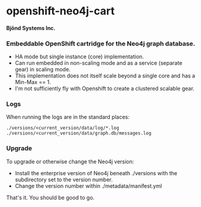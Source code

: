
[](https://raw.githubusercontent.com/Bjond/openshift-neo4j-cart/master/images/BjondHealthLOGO-WhiteGrey.png)

openshift-neo4j-cart
====================

#### Bjönd Systems Inc.

### Embeddable OpenShift cartridge for the Neo4j graph database.


* HA mode but single instance (core) implementation.
* Can run embedded in non-scaling mode and as a service (separate gear) in scaling mode.
* This implementation does not itself scale beyond a single core and has a Min-Max == 1.
* I'm not sufficiently fly with Openshift to create a clustered scalable gear. 


### Logs
When running the logs are in the standard places:

```shell
./versions/<current_version/data/log/*.log
./versions/<current_version/data/graph.db/messages.log
```

### Upgrade
To upgrade or otherwise change the Neo4j version:

* Install the enterprise version of Neo4j beneath ./versions with the subdirectory set to the version number.
* Change the version number within ./metadata/manifest.yml


That's it. You should be good to go. 




